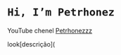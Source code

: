 # `Hi, I’m Petrhonez`

  YouTube chenel [Petrhonezzz](https://www.youtube.com/@petrhonezzz)

look[descrição](
<!---
petrhonez/petrhonez is a ✨ special ✨ repository because its `README.md` (this file) appears on your GitHub profile.
You can click the Preview link to take a look at your changes.
--->
